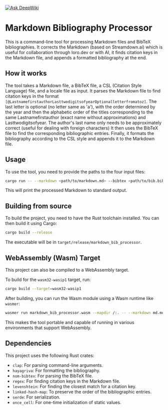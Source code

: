 [<img src="https://deepwiki.com/badge.svg" alt="Ask DeepWiki" />](https://deepwiki.com/leonardopedro/markdown_bib_processor)

# Markdown Bibliography Processor

This is a command-line tool for processing Markdown files and BibTeX bibliographies. It corrects the Markdown (based on Streamdown.ai) which is useful for collaboration through loro.dev or with AI, it finds citation keys in the Markdown file, and appends a formatted bibliography at the end.

## How it works

The tool takes a Markdown file, a BibTeX file, a CSL (Citation Style Language) file, and a locale file as input. It parses the Markdown file to find citation keys in the format `[@LastnamefirstauthorLasttwodigitsofyearOptionalletterfromatoz]`. The last letter is optional (no letter same as 'a'), with the order determined by the year and then the alphabetic order of the titles corresponding to the same Lastnamefirstauthor (exact name without approximations) and Lasttwodigitsofyear.
The author's last name only needs to be approximately correct (useful for dealing with foreign characters)  It then uses the BibTeX file to find the corresponding bibliographic entries. Finally, it formats the bibliography according to the CSL style and appends it to the Markdown file.

## Usage

To use the tool, you need to provide the paths to the four input files:

```bash
cargo run -- --markdown <path/to/markdown.md> --bibtex <path/to/bib.bib> --csl <path/to/style.csl> --locale <path/to/locale.xml>
```

This will print the processed Markdown to standard output.

## Building from source

To build the project, you need to have the Rust toolchain installed. You can then build it using Cargo:

```bash
cargo build --release
```

The executable will be in `target/release/markdown_bib_processor`.

## WebAssembly (Wasm) Target

This project can also be compiled to a WebAssembly target.

To build for the `wasm32-wasip1` target, run:
```bash
cargo build --target=wasm32-wasip1
```

After building, you can run the Wasm module using a Wasm runtime like `wasmer`:
```bash
wasmer run markdown_bib_processor.wasm --mapdir /:. -- --markdown md.md     --bibtex bib.bib     --csl chicago.csl     --locale locales-en-US.xml
```

This makes the tool portable and capable of running in various environments that support WebAssembly.

## Dependencies

This project uses the following Rust crates:

- `clap`: For parsing command-line arguments.
- `hayagriva`: For formatting the bibliography.
- `nom-bibtex`: For parsing the BibTeX file.
- `regex`: For finding citation keys in the Markdown file.
- `levenshtein`: For finding the closest match for a citation key.
- `linked-hash-map`: To preserve the order of the bibliographic entries.
- `serde`: For serialization.
- `once_cell`: For one-time initialization of static values.
